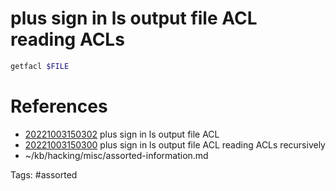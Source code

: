 # plus sign in ls output file ACL reading ACLs
```bash
getfacl $FILE
```

# References
- [20221003150302](/zet/20221003150302/README.md) plus sign in ls output file ACL
- [20221003150300](/zet/20221003150300/README.md) plus sign in ls output file ACL reading ACLs recursively
- ~/kb/hacking/misc/assorted-information.md

Tags:
    #assorted
